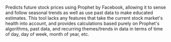 Predicts future stock prices using Prophet by Facebook, allowing it to sense and follow seasonal trends as well as use past data to make educated estimates.
This tool lacks any features that take the current stock market's health into account, and provides calculations based purely on Prophet's algorithms, past data, and recurring themes/trends in data in terms of time of day, day of week, month of year, etc.
